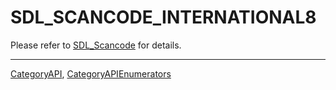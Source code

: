 # SDL_SCANCODE_INTERNATIONAL8

Please refer to [SDL_Scancode](SDL_Scancode) for details.

----
[CategoryAPI](CategoryAPI), [CategoryAPIEnumerators](CategoryAPIEnumerators)

